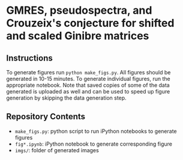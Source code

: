 # GMRES, pseudospectra, and Crouzeix's conjecture for shifted and scaled Ginibre matrices

## Instructions

To generate figures run `python make_figs.py`. All figures should be generated in 10-15 minutes. To generate individual figures, run the appropriate notebook. Note that saved copies of some of the data generated is uploaded as well and can be used to speed up figure generation by skipping the data generation step.

## Repository Contents

- `make_figs.py`: python script to run iPython notebooks to generate figures
- `fig*.ipynb`: iPython notebook to generate corresponding figure
- `imgs/`: folder of generated images 
